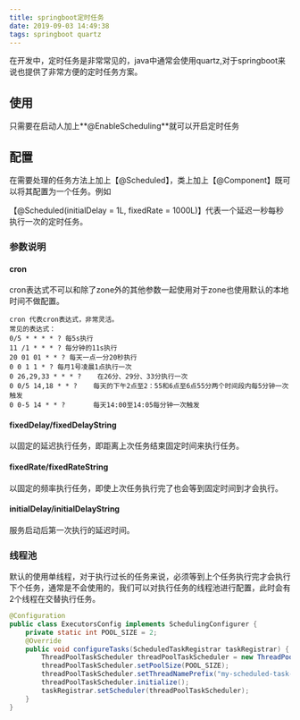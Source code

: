 ```yaml
---
title: springboot定时任务
date: 2019-09-03 14:49:38
tags: springboot quartz
---
```


  在开发中，定时任务是非常常见的，java中通常会使用quartz,对于springboot来说也提供了非常方便的定时任务方案。

## 使用

只需要在启动人加上**@EnableScheduling**就可以开启定时任务

## 配置

在需要处理的任务方法上加上【@Scheduled】，类上加上【@Component】既可以将其配置为一个任务。例如

【@Scheduled(initialDelay = 1L, fixedRate = 1000L)】代表一个延迟一秒每秒执行一次的定时任务。

### 参数说明

#### cron

cron表达式不可以和除了zone外的其他参数一起使用对于zone也使用默认的本地时间不做配置。

```
cron 代表cron表达式，非常灵活。
常见的表达式：
0/5 * * * * ? 每5s执行
11 /1 * * * ? 每分钟的11s执行
20 01 01 * * ? 每天一点一分20秒执行
0 0 1 1 * ? 每月1号凌晨1点执行一次
0 26,29,33 * * * ?    在26分、29分、33分执行一次
0 0/5 14,18 * * ?    每天的下午2点至2：55和6点至6点55分两个时间段内每5分钟一次触发
0 0-5 14 * * ?       每天14:00至14:05每分钟一次触发
```

#### fixedDelay/fixedDelayString

以固定的延迟执行任务，即距离上次任务结束固定时间来执行任务。

#### fixedRate/fixedRateString

以固定的频率执行任务，即使上次任务执行完了也会等到固定时间到才会执行。

#### initialDelay/initialDelayString

服务启动后第一次执行的延迟时间。

###  线程池

默认的使用单线程，对于执行过长的任务来说，必须等到上个任务执行完才会执行下个任务，通常是不会使用的，我们可以对执行任务的线程池进行配置，此时会有2个线程在交替执行任务。

```java
@Configuration
public class ExecutorsConfig implements SchedulingConfigurer {
    private static int POOL_SIZE = 2;
    @Override
    public void configureTasks(ScheduledTaskRegistrar taskRegistrar) {
        ThreadPoolTaskScheduler threadPoolTaskScheduler = new ThreadPoolTaskScheduler();
        threadPoolTaskScheduler.setPoolSize(POOL_SIZE);
        threadPoolTaskScheduler.setThreadNamePrefix("my-scheduled-task-pool-");
        threadPoolTaskScheduler.initialize();
        taskRegistrar.setScheduler(threadPoolTaskScheduler);
    }
}

```

